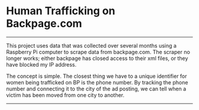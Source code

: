 # Human Trafficking on Backpage.com
-----  

This project uses data that was collected over several months using a Raspberry Pi computer to scrape data from backpage.com. The scraper no longer works; either backpage has closed access to their xml files, or they have blocked my IP address.  
  
The concept is simple. The closest thing we have to a unique identifier for women being trafficked on BP is the phone number. By tracking the phone number and connecting it to the city of the ad posting, we can tell when a victim has been moved from one city to another.  
  
-----  

 
